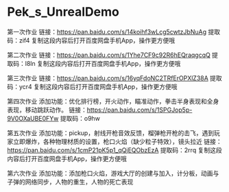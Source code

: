 # Pek_s_UnrealDemo
第一次作业
链接：https://pan.baidu.com/s/14koihf3wLcg5cwtzJbNuAg 
提取码：zif4 
复制这段内容后打开百度网盘手机App，操作更方便哦

第二次作业
链接：https://pan.baidu.com/s/1Yhe7CF9c92R6hEQraqgcqQ 
提取码：l8ln 
复制这段内容后打开百度网盘手机App，操作更方便哦

第三次作业
链接：https://pan.baidu.com/s/16yqFdoNC2TRfErOPXlZ38A 
提取码：ycr4 
复制这段内容后打开百度网盘手机App，操作更方便哦

第四次作业
添加功能：优化排行榜，开火动作，瞄准动作，拳击半身表现和全身表现，移动跳跃动作。
链接：https://pan.baidu.com/s/1SPGJop5p-9V0OXaUBE0FYw 
提取码：o9hw

第五次作业
添加功能：pickup，射线开枪音效反馈，榴弹枪开枪的击飞，遇到玩家立即爆炸，各种物理材质的设置，枪口火焰（缺少粒子特效），镜头拉近
链接：https://pan.baidu.com/s/1cmP21pK5p1_qQjEQObzEzA 
提取码：2rrq 
复制这段内容后打开百度网盘手机App，操作更方便哦

第六次作业
添加功能：添加枪口火焰，游戏大厅的创建与加入，计分板，动画与子弹的网络同步，人物的重生，人物的死亡表现
